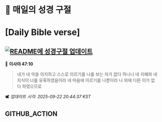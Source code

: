 # 🙏 매일의 성경 구절
# [Daily Bible verse]
## [![README에 성경구절 업데이트](https://github.com/DONGSUKA/first_test/actions/workflows/update-readme-bible.yml/badge.svg)](https://github.com/DONGSUKA/first_test/actions/workflows/update-readme-bible.yml)
<!-- START_BIBLE_VERSE -->
📖 **이사야 47:10**
> 네가 네 악을 의지하고 스스로 이르기를 나를 보는 자가 없다 하나니 네 지혜와 네 지식이 너를 유혹하였음이라 네 마음에 이르기를 나뿐이라 나 외에 다른 이가 없다 하였으므로

🕊️ _업데이트 시각: 2025-09-22 20:44:37 KST_
  <!-- END_BIBLE_VERSE -->
## GITHUB_ACTION
